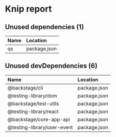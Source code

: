 # Knip report

## Unused dependencies (1)

| Name | Location     |
|:---|:-------------|
| qs | package.json |

## Unused devDependencies (6)

| Name                        | Location     |
|:----------------------------|:-------------|
| @backstage/cli              | package.json |
| @testing-library/dom        | package.json |
| @backstage/test-utils       | package.json |
| @testing-library/react      | package.json |
| @backstage/core-app-api     | package.json |
| @testing-library/user-event | package.json |

